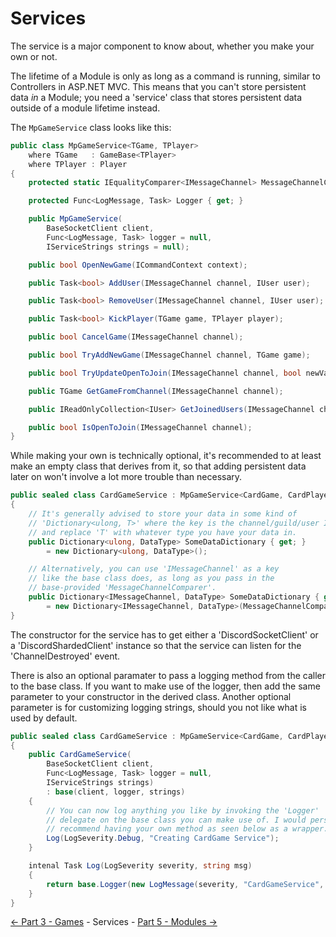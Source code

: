 ﻿Services
========

The service is a major component to know about, whether you make your own or not.

The lifetime of a Module is only as long as a command is running, similar to Controllers
in ASP.NET MVC. This means that you can't store persistent data *in*
a Module; you need a 'service' class that stores persistent data
outside of a module lifetime instead.

The `MpGameService` class looks like this:
```cs
public class MpGameService<TGame, TPlayer>
    where TGame   : GameBase<TPlayer>
    where TPlayer : Player
{
    protected static IEqualityComparer<IMessageChannel> MessageChannelComparer { get; }

    protected Func<LogMessage, Task> Logger { get; }

    public MpGameService(
        BaseSocketClient client,
        Func<LogMessage, Task> logger = null,
        IServiceStrings strings = null);

    public bool OpenNewGame(ICommandContext context);

    public Task<bool> AddUser(IMessageChannel channel, IUser user);

    public Task<bool> RemoveUser(IMessageChannel channel, IUser user);

    public Task<bool> KickPlayer(TGame game, TPlayer player);

    public bool CancelGame(IMessageChannel channel);

    public bool TryAddNewGame(IMessageChannel channel, TGame game);

    public bool TryUpdateOpenToJoin(IMessageChannel channel, bool newValue, bool comparisonValue);

    public TGame GetGameFromChannel(IMessageChannel channel);

    public IReadOnlyCollection<IUser> GetJoinedUsers(IMessageChannel channel);

    public bool IsOpenToJoin(IMessageChannel channel);
}
```

While making your own is technically optional, it's recommended to at least make
an empty class that derives from it, so that adding persistent data later on
won't involve a lot more trouble than necessary.
```cs
public sealed class CardGameService : MpGameService<CardGame, CardPlayer>
{
    // It's generally advised to store your data in some kind of
    // 'Dictionary<ulong, T>' where the key is the channel/guild/user ID
    // and replace 'T' with whatever type you have your data in.
    public Dictionary<ulong, DataType> SomeDataDictionary { get; }
        = new Dictionary<ulong, DataType>();

    // Alternatively, you can use 'IMessageChannel' as a key
    // like the base class does, as long as you pass in the
    // base-provided 'MessageChannelComparer'.
    public Dictionary<IMessageChannel, DataType> SomeDataDictionary { get; }
        = new Dictionary<IMessageChannel, DataType>(MessageChannelComparer);
}
```

The constructor for the service has to get either a 'DiscordSocketClient'
or a 'DiscordShardedClient' instance so that the service
can listen for the 'ChannelDestroyed' event.

There is also an optional paramater to pass a logging method from
the caller to the base class. If you want to make use of the logger, then
add the same parameter to your constructor in the derived class.
Another optional parameter is for customizing logging strings,
should you not like what is used by default.
```cs
public sealed class CardGameService : MpGameService<CardGame, CardPlayer>
{
    public CardGameService(
        BaseSocketClient client,
        Func<LogMessage, Task> logger = null,
        IServiceStrings strings)
        : base(client, logger, strings)
    {
        // You can now log anything you like by invoking the 'Logger'
        // delegate on the base class you can make use of. I would personally
        // recommend having your own method as seen below as a wrapper.
        Log(LogSeverity.Debug, "Creating CardGame Service");
    }

    intenal Task Log(LogSeverity severity, string msg)
    {
        return base.Logger(new LogMessage(severity, "CardGameService", msg));
    }
}
```

[<- Part 3 - Games](3-Games.md) - Services - [Part 5 - Modules ->](5-Modules.md)

